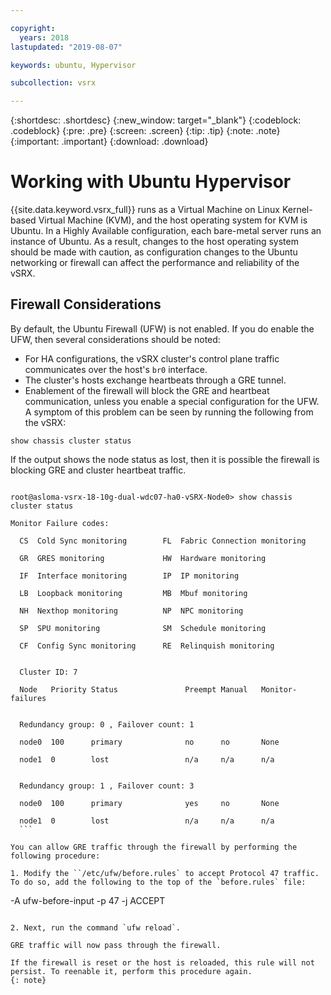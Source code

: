```yaml
---

copyright:
  years: 2018
lastupdated: "2019-08-07"

keywords: ubuntu, Hypervisor

subcollection: vsrx

---
```


{:shortdesc: .shortdesc}
{:new_window: target="_blank"}
{:codeblock: .codeblock}
{:pre: .pre}
{:screen: .screen}
{:tip: .tip}
{:note: .note}
{:important: .important}
{:download: .download}

# Working with Ubuntu Hypervisor

{{site.data.keyword.vsrx_full}} runs as a Virtual Machine on Linux Kernel-based Virtual Machine (KVM), and the host operating system for KVM is Ubuntu. In a Highly Available configuration, each bare-metal server runs an instance of Ubuntu. As a result, changes to the host operating system should be made with caution, as configuration changes to the Ubuntu networking or firewall can affect the performance and reliability of the vSRX.

## Firewall Considerations

By default, the Ubuntu Firewall (UFW) is not enabled. If you do enable the UFW, then several considerations should be noted:

  * For HA configurations, the vSRX cluster's control plane traffic communicates over the host's `br0` interface.
  * The cluster's hosts exchange heartbeats through a GRE tunnel.
  * Enablement of the firewall will block the GRE and heartbeat communication, unless you enable a special configuration for the UFW. A symptom of this problem can be seen by running the following from the vSRX:

  ```
  show chassis cluster status
  ```

  If the output shows the node status as lost, then it is possible the firewall is blocking GRE and cluster heartbeat traffic.
  
  ```
  
  root@asloma-vsrx-18-10g-dual-wdc07-ha0-vSRX-Node0> show chassis cluster status    
  
  Monitor Failure codes:
  
    CS  Cold Sync monitoring        FL  Fabric Connection monitoring
  
    GR  GRES monitoring             HW  Hardware monitoring
  
    IF  Interface monitoring        IP  IP monitoring
  
    LB  Loopback monitoring         MB  Mbuf monitoring
  
    NH  Nexthop monitoring          NP  NPC monitoring              
  
    SP  SPU monitoring              SM  Schedule monitoring
  
    CF  Config Sync monitoring      RE  Relinquish monitoring
  

    Cluster ID: 7

    Node   Priority Status               Preempt Manual   Monitor-failures


    Redundancy group: 0 , Failover count: 1

    node0  100      primary              no      no       None           

    node1  0        lost                 n/a     n/a      n/a            


    Redundancy group: 1 , Failover count: 3

    node0  100      primary              yes     no       None           

    node1  0        lost                 n/a     n/a      n/a       
    ```

You can allow GRE traffic through the firewall by performing the following procedure:

1. Modify the ``/etc/ufw/before.rules` to accept Protocol 47 traffic. To do so, add the following to the top of the `before.rules` file:

  ```
  -A ufw-before-input -p 47 -j ACCEPT
  ```

2. Next, run the command `ufw reload`.

  GRE traffic will now pass through the firewall.

  If the firewall is reset or the host is reloaded, this rule will not persist. To reenable it, perform this procedure again.
  {: note}
